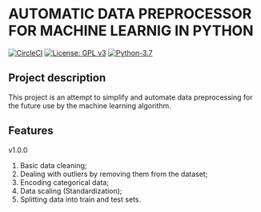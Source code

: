 # AUTOMATIC DATA PREPROCESSOR FOR MACHINE LEARNIG IN PYTHON

[![CircleCI](https://img.shields.io/circleci/build/github/ilyagrishkov/data_auto_preprocessor/master.svg?style=for-the-badge&token=e2d4cfe3e383b6ba0c346f09ad7d9d1ae4c777f0)](https://circleci.com/gh/ilyagrishkov/data_auto_preprocessor/tree/master)
[![License: GPL v3](https://img.shields.io/badge/License-GPLv3-blue.svg?style=for-the-badge&logo=appveyor)](https://www.gnu.org/licenses/gpl-3.0)
[![Python-3.7](https://img.shields.io/badge/python-3.7-blue.svg?style=for-the-badge&logo=appveyor)](https://img.shields.io/badge/python-3.7-blue.svg)

## Project description
This project is an attempt to simplify and automate data preprocessing for the future use by the machine learning algorithm. 


## Features

v1.0.0

 1. Basic data cleaning;
 2. Dealing with outliers by removing them from the dataset;
 3. Encoding categorical data;
 4. Data scaling (Standardization);
 5. Splitting data into train and test sets.
